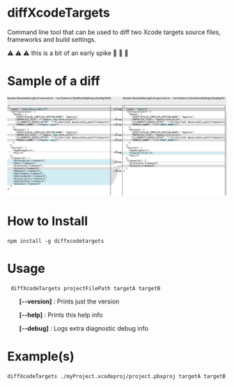 
# diffXcodeTargets

Command line tool that can be used to diff two Xcode targets source files, frameworks and build settings.

:warning: :warning: :warning: this is a bit of an early spike :construction: :construction: :construction:

# Sample of a diff

![sample image of a diff of two targets](assets/SampleOfDiff.png)

# How to Install

`npm install -g diffxcodetargets`

# Usage

&nbsp;&nbsp;`diffXcodeTargets projectFilePath targetA targetB`

&nbsp;&nbsp;&nbsp;&nbsp;&nbsp;&nbsp;  **[--version]**          : Prints just the version

&nbsp;&nbsp;&nbsp;&nbsp;&nbsp;&nbsp;  **[--help]**             : Prints this help info

&nbsp;&nbsp;&nbsp;&nbsp;&nbsp;&nbsp;  **[--debug]**            : Logs extra diagnostic debug info

# Example(s)

`diffXcodeTargets ./myProject.xcodeproj/project.pbxproj targetA targetB`

